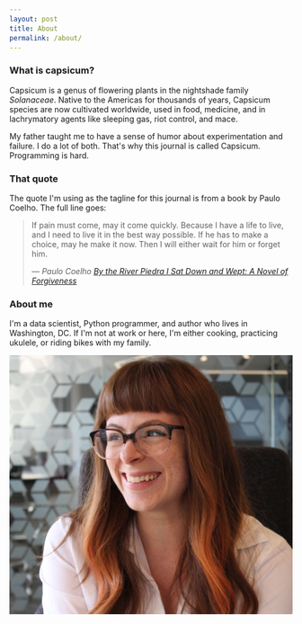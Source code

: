 ```yaml
---
layout: post
title: About
permalink: /about/
---
```


### What is capsicum?

Capsicum is a genus of flowering plants in the nightshade family *Solanaceae*. Native to the Americas for thousands of years, Capsicum species are now cultivated worldwide, used in food, medicine, and in lachrymatory agents like sleeping gas, riot control, and mace.

My father taught me to have a sense of humor about experimentation and failure. I do a lot of both. That's why this journal is called Capsicum. Programming is hard.

### That quote

The quote I'm using as the tagline for this journal is from a book by Paulo Coelho. The full line goes:

> If pain must come, may it come quickly. Because I have a life to live, and I need to live it in the best way possible. If he has to make a choice, may he make it now. Then I will either wait for him or forget him.
>
> &mdash; <cite> Paulo Coelho [_By the River Piedra I Sat Down and Wept: A Novel of Forgiveness_](https://www.amazon.com/River-Piedra-Sat-Down-Wept/dp/0061122092)</cite>

### About me

I'm a data scientist, Python programmer, and author who lives in Washington, DC. If I'm not at work or here, I'm either cooking, practicing ukulele, or riding bikes with my family.

![me](https://raw.githubusercontent.com/rebeccabilbro/rebeccabilbro.github.io/master/assets/img/rebeccabilbro.jpg)

